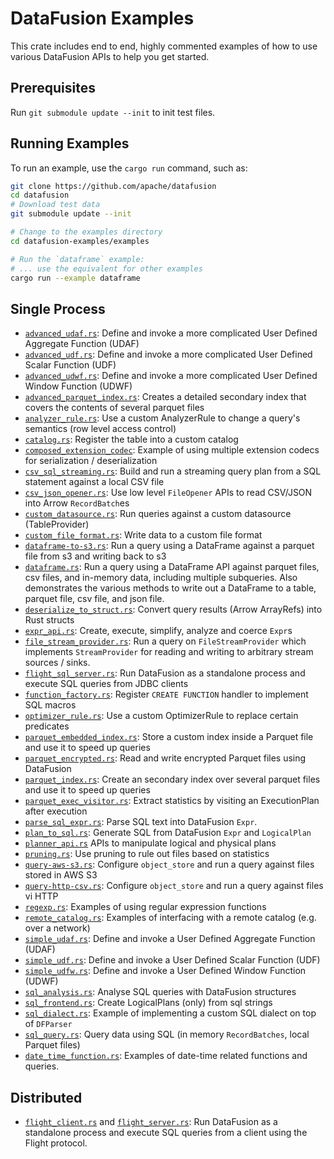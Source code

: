 <!---
  Licensed to the Apache Software Foundation (ASF) under one
  or more contributor license agreements.  See the NOTICE file
  distributed with this work for additional information
  regarding copyright ownership.  The ASF licenses this file
  to you under the Apache License, Version 2.0 (the
  "License"); you may not use this file except in compliance
  with the License.  You may obtain a copy of the License at

    http://www.apache.org/licenses/LICENSE-2.0

  Unless required by applicable law or agreed to in writing,
  software distributed under the License is distributed on an
  "AS IS" BASIS, WITHOUT WARRANTIES OR CONDITIONS OF ANY
  KIND, either express or implied.  See the License for the
  specific language governing permissions and limitations
  under the License.
-->

# DataFusion Examples

This crate includes end to end, highly commented examples of how to use
various DataFusion APIs to help you get started.

## Prerequisites

Run `git submodule update --init` to init test files.

## Running Examples

To run an example, use the `cargo run` command, such as:

```bash
git clone https://github.com/apache/datafusion
cd datafusion
# Download test data
git submodule update --init

# Change to the examples directory
cd datafusion-examples/examples

# Run the `dataframe` example:
# ... use the equivalent for other examples
cargo run --example dataframe
```

## Single Process

- [`advanced_udaf.rs`](examples/advanced_udaf.rs): Define and invoke a more complicated User Defined Aggregate Function (UDAF)
- [`advanced_udf.rs`](examples/advanced_udf.rs): Define and invoke a more complicated User Defined Scalar Function (UDF)
- [`advanced_udwf.rs`](examples/advanced_udwf.rs): Define and invoke a more complicated User Defined Window Function (UDWF)
- [`advanced_parquet_index.rs`](examples/advanced_parquet_index.rs): Creates a detailed secondary index that covers the contents of several parquet files
- [`analyzer_rule.rs`](examples/analyzer_rule.rs): Use a custom AnalyzerRule to change a query's semantics (row level access control)
- [`catalog.rs`](examples/catalog.rs): Register the table into a custom catalog
- [`composed_extension_codec`](examples/composed_extension_codec.rs): Example of using multiple extension codecs for serialization / deserialization
- [`csv_sql_streaming.rs`](examples/csv_sql_streaming.rs): Build and run a streaming query plan from a SQL statement against a local CSV file
- [`csv_json_opener.rs`](examples/csv_json_opener.rs): Use low level `FileOpener` APIs to read CSV/JSON into Arrow `RecordBatch`es
- [`custom_datasource.rs`](examples/custom_datasource.rs): Run queries against a custom datasource (TableProvider)
- [`custom_file_format.rs`](examples/custom_file_format.rs): Write data to a custom file format
- [`dataframe-to-s3.rs`](examples/external_dependency/dataframe-to-s3.rs): Run a query using a DataFrame against a parquet file from s3 and writing back to s3
- [`dataframe.rs`](examples/dataframe.rs): Run a query using a DataFrame API against parquet files, csv files, and in-memory data, including multiple subqueries. Also demonstrates the various methods to write out a DataFrame to a table, parquet file, csv file, and json file.
- [`deserialize_to_struct.rs`](examples/deserialize_to_struct.rs): Convert query results (Arrow ArrayRefs) into Rust structs
- [`expr_api.rs`](examples/expr_api.rs): Create, execute, simplify, analyze and coerce `Expr`s
- [`file_stream_provider.rs`](examples/file_stream_provider.rs): Run a query on `FileStreamProvider` which implements `StreamProvider` for reading and writing to arbitrary stream sources / sinks.
- [`flight_sql_server.rs`](examples/flight/flight_sql_server.rs): Run DataFusion as a standalone process and execute SQL queries from JDBC clients
- [`function_factory.rs`](examples/function_factory.rs): Register `CREATE FUNCTION` handler to implement SQL macros
- [`optimizer_rule.rs`](examples/optimizer_rule.rs): Use a custom OptimizerRule to replace certain predicates
- [`parquet_embedded_index.rs`](examples/parquet_embedded_index.rs): Store a custom index inside a Parquet file and use it to speed up queries
- [`parquet_encrypted.rs`](examples/parquet_encrypted.rs): Read and write encrypted Parquet files using DataFusion
- [`parquet_index.rs`](examples/parquet_index.rs): Create an secondary index over several parquet files and use it to speed up queries
- [`parquet_exec_visitor.rs`](examples/parquet_exec_visitor.rs): Extract statistics by visiting an ExecutionPlan after execution
- [`parse_sql_expr.rs`](examples/parse_sql_expr.rs): Parse SQL text into DataFusion `Expr`.
- [`plan_to_sql.rs`](examples/plan_to_sql.rs): Generate SQL from DataFusion `Expr` and `LogicalPlan`
- [`planner_api.rs`](examples/planner_api.rs) APIs to manipulate logical and physical plans
- [`pruning.rs`](examples/pruning.rs): Use pruning to rule out files based on statistics
- [`query-aws-s3.rs`](examples/external_dependency/query-aws-s3.rs): Configure `object_store` and run a query against files stored in AWS S3
- [`query-http-csv.rs`](examples/query-http-csv.rs): Configure `object_store` and run a query against files vi HTTP
- [`regexp.rs`](examples/regexp.rs): Examples of using regular expression functions
- [`remote_catalog.rs`](examples/regexp.rs): Examples of interfacing with a remote catalog (e.g. over a network)
- [`simple_udaf.rs`](examples/simple_udaf.rs): Define and invoke a User Defined Aggregate Function (UDAF)
- [`simple_udf.rs`](examples/simple_udf.rs): Define and invoke a User Defined Scalar Function (UDF)
- [`simple_udfw.rs`](examples/simple_udwf.rs): Define and invoke a User Defined Window Function (UDWF)
- [`sql_analysis.rs`](examples/sql_analysis.rs): Analyse SQL queries with DataFusion structures
- [`sql_frontend.rs`](examples/sql_frontend.rs): Create LogicalPlans (only) from sql strings
- [`sql_dialect.rs`](examples/sql_dialect.rs): Example of implementing a custom SQL dialect on top of `DFParser`
- [`sql_query.rs`](examples/memtable.rs): Query data using SQL (in memory `RecordBatches`, local Parquet files)
- [`date_time_function.rs`](examples/date_time_function.rs): Examples of date-time related functions and queries.

## Distributed

- [`flight_client.rs`](examples/flight/flight_client.rs) and [`flight_server.rs`](examples/flight/flight_server.rs): Run DataFusion as a standalone process and execute SQL queries from a client using the Flight protocol.
